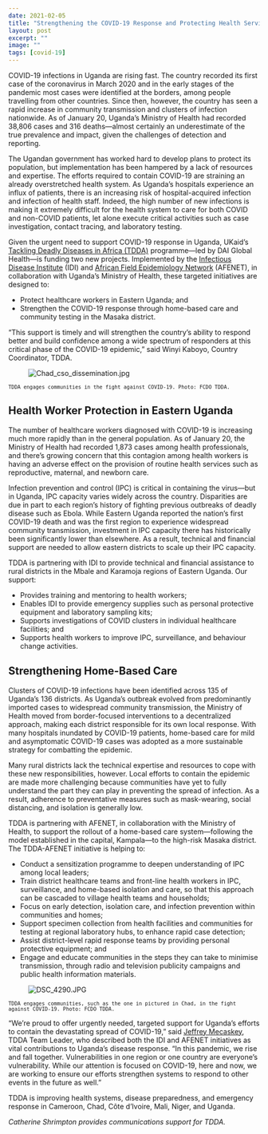 ```yaml
---
date: 2021-02-05
title: "Strengthening the COVID-19 Response and Protecting Health Services in Uganda"
layout: post
excerpt: ""
image: ""
tags: [covid-19]
---
```

<p>COVID-19 infections in Uganda are rising fast. The country recorded its first case of the coronavirus in March 2020 and in the early stages of the pandemic most cases were identified at the borders, among people travelling from other countries. Since then, however, the country has seen a rapid increase in community transmission and clusters of infection nationwide. As of January 20, Uganda’s Ministry of Health had recorded 38,806 cases and 316 deaths—almost certainly an underestimate of the true prevalence and impact, given the challenges of detection and reporting.</p><p>The Ugandan government has worked hard to develop plans to protect its population, but implementation has been hampered by a lack of resources and expertise. The efforts required to contain COVID-19 are straining an already overstretched health system. As Uganda’s hospitals experience an influx of patients, there is an increasing risk of hospital-acquired infection and infection of health staff. Indeed, the high number of new infections is making it extremely difficult for the health system to care for both COVID and non-COVID patients, let alone execute critical activities such as case investigation, contact tracing, and laboratory testing.</p><p>Given the urgent need to support COVID-19 response in Uganda, UKaid’s <a href="https://www.dai.com/our-work/projects/africa-tackling-deadly-diseases-in-africa-program">Tackling Deadly Diseases in Africa (TDDA)</a> programme—led by DAI Global Health—is funding two new projects. Implemented by the <a href="https://idi.mak.ac.ug/">Infectious Disease Institute</a> (IDI) and <a href="http://afenet.net/">African Field Epidemiology Network</a> (AFENET), in collaboration with Uganda’s Ministry of Health, these targeted initiatives are designed to:</p><ul><li>Protect healthcare workers in Eastern Uganda; and</li><li>Strengthen the COVID-19 response through home-based care and community testing in the Masaka district.</li></ul><p>“This support is timely and will strengthen the country’s ability to respond better and build confidence among a wide spectrum of responders at this critical phase of the COVID-19 epidemic,” said Winyi Kaboyo, Country Coordinator, TDDA.</p><figure class="kg-card kg-image-card"><img src="https://pubs.ghost.io/uploads/Chad_cso_dissemination.jpg" class="kg-image" alt="Chad_cso_dissemination.jpg" loading="lazy"></figure><p><code><code>TDDA engages communities in the fight against COVID-19. Photo: FCDO TDDA.</code></code></p><h2 id="health-worker-protection-in-eastern-uganda">Health Worker Protection in Eastern Uganda</h2><p>The number of healthcare workers diagnosed with COVID-19 is increasing much more rapidly than in the general population. As of January 20, the Ministry of Health had recorded 1,873 cases among health professionals, and there’s growing concern that this contagion among health workers is having an adverse effect on the provision of routine health services such as reproductive, maternal, and newborn care.</p><p>Infection prevention and control (IPC) is critical in containing the virus—but in Uganda, IPC capacity varies widely across the country. Disparities are due in part to each region’s history of fighting previous outbreaks of deadly disease such as Ebola. While Eastern Uganda reported the nation’s first COVID-19 death and was the first region to experience widespread community transmission, investment in IPC capacity there has historically been significantly lower than elsewhere. As a result, technical and financial support are needed to allow eastern districts to scale up their IPC capacity.</p><p>TDDA is partnering with IDI to provide technical and financial assistance to rural districts in the Mbale and Karamoja regions of Eastern Uganda. Our support:</p><ul><li>Provides training and mentoring to health workers;</li><li>Enables IDI to provide emergency supplies such as personal protective equipment and laboratory sampling kits;</li><li>Supports investigations of COVID clusters in individual healthcare facilities; and</li><li>Supports health workers to improve IPC, surveillance, and behaviour change activities.</li></ul><h2 id="strengthening-home-based-care">Strengthening Home-Based Care</h2><p>Clusters of COVID-19 infections have been identified across 135 of Uganda’s 136 districts. As Uganda’s outbreak evolved from predominantly imported cases to widespread community transmission, the Ministry of Health moved from border-focused interventions to a decentralized approach, making each district responsible for its own local response. With many hospitals inundated by COVID-19 patients, home-based care for mild and asymptomatic COVID-19 cases was adopted as a more sustainable strategy for combatting the epidemic.</p><p>Many rural districts lack the technical expertise and resources to cope with these new responsibilities, however. Local efforts to contain the epidemic are made more challenging because communities have yet to fully understand the part they can play in preventing the spread of infection. As a result, adherence to preventative measures such as mask-wearing, social distancing, and isolation is generally low.</p><p>TDDA is partnering with AFENET, in collaboration with the Ministry of Health, to support the rollout of a home-based care system—following the model established in the capital, Kampala—to the high-risk Masaka district. The TDDA-AFENET initiative is helping to:</p><ul><li>Conduct a sensitization programme to deepen understanding of IPC among local leaders;</li><li>Train district healthcare teams and front-line health workers in IPC, surveillance, and home-based isolation and care, so that this approach can be cascaded to village health teams and households;</li><li>Focus on early detection, isolation care, and infection prevention within communities and homes;</li><li>Support specimen collection from health facilities and communities for testing at regional laboratory hubs, to enhance rapid case detection;</li><li>Assist district-level rapid response teams by providing personal protective equipment; and</li><li>Engage and educate communities in the steps they can take to minimise transmission, through radio and television publicity campaigns and public health information materials.</li></ul><figure class="kg-card kg-image-card"><img src="https://pubs.ghost.io/uploads/DSC_4290.JPG" class="kg-image" alt="DSC_4290.JPG" loading="lazy"></figure><p><code><code>TDDA engages communities, such as the one in pictured in Chad, in the fight against COVID-19. Photo: FCDO TDDA.</code></code></p><p>“We’re proud to offer urgently needed, targeted support for Uganda’s efforts to contain the devastating spread of COVID-19,” said <a href="https://www.dai.com/who-we-are/our-team/jeffrey-mecaskey">Jeffrey Mecaskey</a>, TDDA Team Leader, who described both the IDI and AFENET initiatives as vital contributions to Uganda’s disease response. “In this pandemic, we rise and fall together. Vulnerabilities in one region or one country are everyone’s vulnerability. While our attention is focused on COVID-19, here and now, we are working to ensure our efforts strengthen systems to respond to other events in the future as well.”</p><p>TDDA is improving health systems, disease preparedness, and emergency response in Cameroon, Chad, Côte d’Ivoire, Mali, Niger, and Uganda.</p><p><em>Catherine Shrimpton provides communications support for TDDA.</em></p>
  